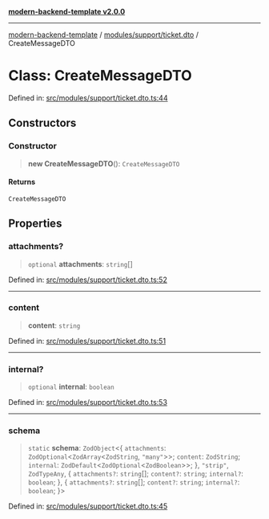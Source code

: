 [**modern-backend-template v2.0.0**](../../../../README.md)

***

[modern-backend-template](../../../../modules.md) / [modules/support/ticket.dto](../README.md) / CreateMessageDTO

# Class: CreateMessageDTO

Defined in: [src/modules/support/ticket.dto.ts:44](https://github.com/maemreyo/saas-4cus-nodejs/blob/1a77de11cd6eaefe66c31c7f5de281673fc25ce5/src/modules/support/ticket.dto.ts#L44)

## Constructors

### Constructor

> **new CreateMessageDTO**(): `CreateMessageDTO`

#### Returns

`CreateMessageDTO`

## Properties

### attachments?

> `optional` **attachments**: `string`[]

Defined in: [src/modules/support/ticket.dto.ts:52](https://github.com/maemreyo/saas-4cus-nodejs/blob/1a77de11cd6eaefe66c31c7f5de281673fc25ce5/src/modules/support/ticket.dto.ts#L52)

***

### content

> **content**: `string`

Defined in: [src/modules/support/ticket.dto.ts:51](https://github.com/maemreyo/saas-4cus-nodejs/blob/1a77de11cd6eaefe66c31c7f5de281673fc25ce5/src/modules/support/ticket.dto.ts#L51)

***

### internal?

> `optional` **internal**: `boolean`

Defined in: [src/modules/support/ticket.dto.ts:53](https://github.com/maemreyo/saas-4cus-nodejs/blob/1a77de11cd6eaefe66c31c7f5de281673fc25ce5/src/modules/support/ticket.dto.ts#L53)

***

### schema

> `static` **schema**: `ZodObject`\<\{ `attachments`: `ZodOptional`\<`ZodArray`\<`ZodString`, `"many"`\>\>; `content`: `ZodString`; `internal`: `ZodDefault`\<`ZodOptional`\<`ZodBoolean`\>\>; \}, `"strip"`, `ZodTypeAny`, \{ `attachments?`: `string`[]; `content?`: `string`; `internal?`: `boolean`; \}, \{ `attachments?`: `string`[]; `content?`: `string`; `internal?`: `boolean`; \}\>

Defined in: [src/modules/support/ticket.dto.ts:45](https://github.com/maemreyo/saas-4cus-nodejs/blob/1a77de11cd6eaefe66c31c7f5de281673fc25ce5/src/modules/support/ticket.dto.ts#L45)

